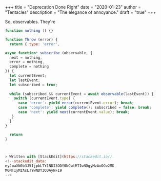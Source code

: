 +++
title = "Deprecation Done Right"
date = "2020-01-23"
author = "Tentacles"
description = "The elegance of annoyance."
draft = "true"
+++

So, observables. They're

```js
function nothing () {}

function Throw (error) {
  return { type: 'error', 

async function* subscribe (observable, { 
  next = nothing,
  error = nothing,
  complete = nothing
}) {
  let currentEvent;
  let lastEvent;
  let subscribed = true;
  
  while (subscribed && currentEvent = await observable(lastEvent)) {
    switch (currentEvent.type) {
      case 'error': yield error(currentEvent.error); break;
      case 'complete': yield complete(); subscribed = false; break;
      case 'next': yield next(currentEvent.value); break;
   }
  }
}
  
  return 
}



> Written with [StackEdit](https://stackedit.io/).
<!--stackedit_data:
eyJoaXN0b3J5IjpbLTY1NDI3ODY0NCwtMTIwNDgyMzAxOCw2MD
M0NTIyMzAsLTYwNDY3ODAyNF19
-->